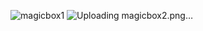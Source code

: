 ![magicbox1](https://github.com/user-attachments/assets/3a48609c-d02b-45b5-9c83-af4b66f006b0)
![Uploading magicbox2.png…]()
